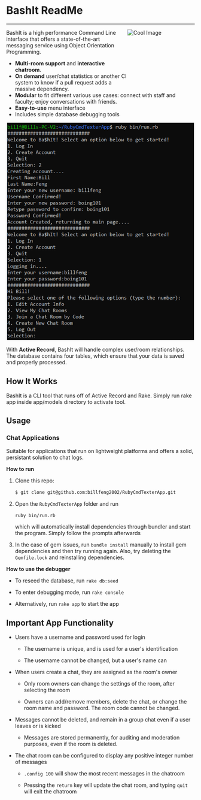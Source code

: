 # BashIt ReadMe
---

<img src="https://igotaprinter.com/images/Bash-new.sh-600x600.png" align="right"
     alt="Cool Image" width="180" height="160">

BashIt is a high performance Command Line interface that offers a state-of-the-art messaging service using Object Orientation Programming.

* **Multi-room support** and **interactive chatroom**.
* **On demand** user/chat statistics <you can further elaborate with time stamps and what not>
  or another CI system to know if a pull request adds a massive dependency.
* **Modular** to fit different various use cases: connect with staff and faculty; enjoy conversations with friends.
* **Easy-to-use** menu interface
* Includes simple database debugging tools

<p align="center">
  <img src="./lib/demo1.png" alt="Sign-in example" width="500">
</p>

With **Active Record**, BashIt will handle complex user/room relationships. The database contains four tables, which ensure that your data is saved and properly processed.


## How It Works

BashIt is a CLI tool that runs off of Active Record and Rake. Simply run rake app inside app/models directory to activate tool.


## Usage

### Chat Applications

Suitable for applications that run on lightweight platforms and offers a solid, persistant solution to chat logs.

<summary><b>How to run</b></summary>

1. Clone this repo:

    ```sh
    $ git clone git@github.com:billfeng2002/RubyCmdTexterApp.git
    ```
    
2. Open the ```RubyCmdTexterApp``` folder and run

    ```sh
    ruby bin/run.rb
    ```
 
   which will automatically install dependencies through bundler and start the program. Simply follow the prompts afterwards

3. In the case of gem issues, run ```bundle install``` manually to install gem dependencies and then try running again. Also, try deleting the ```Gemfile.lock``` and reinstalling dependencies.
<summary><b>How to use the debugger</b></summary>

  * To reseed the database, run ```rake db:seed```

  * To enter debugging mode, run ```rake console```

  * Alternatively, run ```rake app``` to start the app

## Important App Functionality

* Users have a username and password used for login

  * The username is unique, and is used for a user's identification

  * The username cannot be changed, but a user's name can

* When users create a chat, they are assigned as the room's owner

  * Only room owners can change the settings of the room, after selecting the room

  * Owners can add/remove members, delete the chat, or change the room name and password. The room code cannot be changed.

* Messages cannot be deleted, and remain in a group chat even if a user leaves or is kicked

  * Messages are stored permanently, for auditing and moderation purposes, even if the room is deleted.

* The chat room can be configured to display any positive integer number of messages

  * ```.config 100``` will show the most recent messages in the chatroom

  * Pressing the ```return``` key will update the chat room, and typing ```quit``` will exit the chatroom



